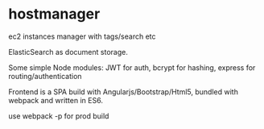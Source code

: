 # hostmanager
ec2 instances manager with tags/search etc


ElasticSearch as document storage.

Some simple Node modules: JWT for auth, bcrypt for hashing, express for routing/authentication

Frontend is a SPA build with Angularjs/Bootstrap/Html5, bundled with webpack and written in ES6.

use webpack -p for prod build
